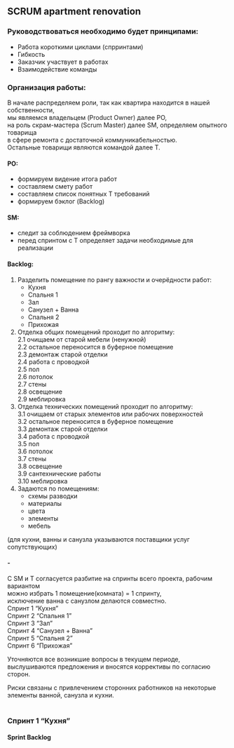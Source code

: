 ## SCRUM apartment renovation

### Руководствоваться необходимо будет принципами:  
- Работа короткими циклами (спрринтами)  
- Гибкость  
- Заказчик участвует в работах  
- Взаимодействие команды

### Организация работы:  
В начале распределяем роли, так как квартира находится в нашей собственности,  
мы являемся владельцем (Product Owner) далее PO,  
на роль скрам-мастера (Scrum Master) далее SM, определяем опытного товарища  
в сфере ремонта с достаточной коммуникабельностью.  
Остальные товарищи являются командой далее T.

#### PO:  
- формируем видение итога работ
- составляем смету работ
- составляем список понятных Т требований
- формируем бэклог (Backlog)

#### SM:
- следит за соблюдением фреймворка
- перед спринтом с T определяет задачи необходимые для реализации

#### **Backlog:**
1. Разделить помещение по рангу важности и очерёдности работ:
    - Кухня
    - Спальня 1
    - Зал
    - Санузел + Ванна
    - Спальня 2
    - Прихожая</br>
2. Отделка общих помещений проходит по алгоритму:  
2.1 очищаем от старой мебели (ненужной)  
2.2 остальное переносится в буферное помещение  
2.3 демонтаж старой отделки  
2.4 работа с проводкой  
2.5 пол  
2.6 потолок  
2.7 стены  
2.8 освещение  
2.9 меблировка</br>  
3. Отделка технических помещений проходит по алгоритму:  
3.1 очищаем от старых элементов или рабочих поверхностей  
3.2 остальное переносится в буферное помещение  
3.3 демонтаж старой отделки  
3.4 работа с проводкой  
3.5 пол  
3.6 потолок  
3.7 стены  
3.8 освещение  
3.9 сантехнические работы  
3.10 меблировка
4. Задаются по помещениям:
    - схемы разводки
    - материалы
    - цвета
    - элементы
    - мебель

(для кухни, ванны и санузла указываются поставщики услуг сопутствующих)  
#### -
С SM и T согласуется разбитие на спринты всего проекта, рабочим вариантом   
можно избрать 1 помещение(комната) = 1 спринту,  
исключение ванна с санузлом делаются совместно.  
Спринт 1 “Кухня”  
Спринт 2 “Спальня 1”  
Спринт 3 “Зал”  
Спринт 4 “Санузел + Ванна”  
Спринт 5 “Спальня 2”  
Спринт 6 “Прихожая”  

Уточняются все возникшие вопросы в текущем периоде, выслушиваются предложения и вносятся коррективы по согласию сторон.

Риски связаны с привлечением сторонних работников на некоторые элементы ванной, санузла и кухни.</br></br>
### Спринт 1 “Кухня”

#### **Sprint Backlog**
